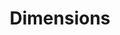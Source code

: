 ---
layout: default
bigquery: https://console.cloud.google.com/bigquery?p=covid-19-dimensions-ai&page=table&d=data&t=publications
contributors: Digital Science, https://www.digital-science.com/
cost: Free for personal, non-commercial use.
description: Dimensions contains more than 100 million publications, ranging from
  articles published in scholarly journals, books and book chapters, to preprints
  and conference proceedings. All publications are contextualized with linked data
  sets, funding, publications, patents, clinical trials, and policy documents. You
  can also view associated categories, funders, institutions, and researcher profiles.
documentation: https://docs.dimensions.ai/bigquery/index.html
last_edit: 04/09/2022, 05:34:43
location: https://www.dimensions.ai/products/free/
maintained_by: Digital Science, https://www.digital-science.com/
schema_fields:
- repository_id
- funder_orgs
- research_org_state_names
- id
- publication_ids
- category_for
- book_title
- category_hra
- description
- funder_org_countries
- filing_year
- relationships
- gender
- original_assignee
- associated_publication_doi
- category_icrp_cso
- priority_date
- date
- associated_publication_id
- research_org_city_names
- foa_number
- issue
- start_date
- metrics
- doi
- types
- links
- open_access_categories
- category_icrp_ct
- name
- funder_org
- registry
- pages
- date_online
- category_hrcs_hc
- cpc
- date_modified
- funding_usd
- inventor_names
- assignee_orgs
- funding_currency
- end_date
- embargo_date
- email_address
- funder_countries
- authors
- category_rcdc
- associated_grant_ids
- conditions
- altmetrics
- expiration_date
- current_assignee_orgs
- researcher_ids
- application_number
- editors
- acronyms
- funding_cny
- family_members_ids
- conference
- funding_eur
- current_assignee
- license
- date_normal
- publication_year
- publisher
- associated_publication_arxiv_id
- address
- original_assignee_countries
- title
- ipcr
- proceedings_title
- date_inserted
- supporting_grant_ids
- date_imported_gbq
- end_year
- isbn
- concepts
- granted_year
- category_bra
- funding_gbp
- aliases
- research_org_country_names
- categories
- filing_status
- brief_title
- priority_year
- subtitles
- expiration_year
- book_series_title
- category_uoa
- associated_publication_pmid
- mesh_headings
- wikipedia_url
- funding_jpy
- volume
- active_years
- created_date
- language
- organisation_details
- family_id
- mesh_terms
- status
- research_orgs
- resulting_publication_ids
- source_id
- funder_org_acronyms
- patent_ids
- original_abstract
- citation_string
- category_sdg
- year
- pmcid
- research_org_state_codes
- acronym
- funder_org_state_codes
- original_assignee_orgs
- funding_chf
- current_assignee_countries
- acknowledgements
- legal_status
- labels
- phase
- original_title
- interventions
- funding_cad
- publication_date
- research_org_countries
- parent_id
- funder_org_cities
- cited_by_ids
- funding_nzd
- eisbn
- citations
- established
- assignee_countries
- funding_aud
- linkout
- jurisdiction
- journal_lists
- start_year
- repository_url
- legal_events
- investigators
- category_hrcs_rac
- abstract
- repository_name
- external_ids
- journal
- granted_date
- date_print
- arxiv_id
- resulting_publication_doi
- pmid
- reference_ids
- funding_details
- citations_count
- filing_date
- grant_number
- research_org_cities
- type
- funding_amount
- open_access_categories_v2
- family_count
- clinical_trial_ids
- kind
shortname: dimensions
tags:
- scholarly literature
- patents
- funding
- clinical trials
- academic profiles
terms_of_use: 'Use of both the Dimensions COVID-19 dataset and full Dimensions dataset
  are subject to the Dimensions Terms of use: https://www.dimensions.ai/policies-terms-legal '
title: Dimensions
uuid: dcff88bd-fe6b-4fdb-8159-809bf9d7bc1c
---